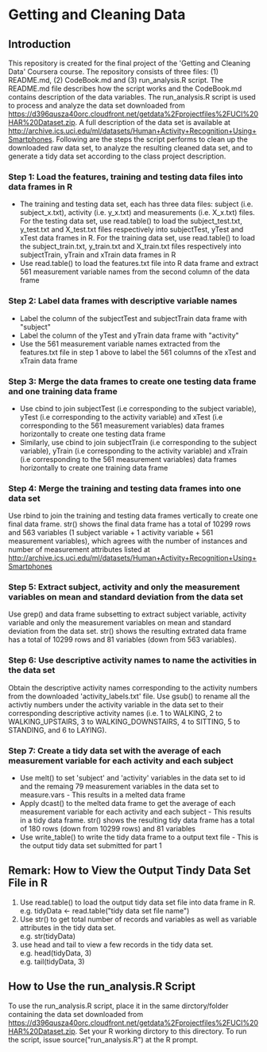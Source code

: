 # Getting and Cleaning Data 

## Introduction
This repository is created for the final project of the 'Getting and Cleaning Data' Coursera course. The repository consists of three files: (1) README.md, (2) CodeBook.md and (3) run_analysis.R script.  The
README.md file describes how the script works and the CodeBook.md contains description of the data variables. The run_analysis.R script is used to process and analyze the data set downloaded from https://d396qusza40orc.cloudfront.net/getdata%2Fprojectfiles%2FUCI%20HAR%20Dataset.zip.  A full description of the data set is available at http://archive.ics.uci.edu/ml/datasets/Human+Activity+Recognition+Using+Smartphones.  Following are the steps the script performs to clean up the downloaded raw data set, to analyze the resulting cleaned data set, and to generate a tidy data set according to the class project description.

### Step 1: Load the features, training and testing data files into data frames in R 
- The training and testing data set, each has three data files: subject (i.e. subject\_x.txt), activity (i.e. y\_x.txt) and measurements (i.e. X\_x.txt) files.  For the testing data set, use read.table() to load the subject_test.txt, y_test.txt and X_test.txt files respectively into subjectTest, yTest and xTest data frames in R.  For the training data set, use read.table() to load the subject_train.txt, y_train.txt and X_train.txt files respectively into subjectTrain, yTrain and xTrain data frames in R
- Use read.table() to load the features.txt file into R data frame and extract 561 measurement variable names from the second column of the data frame

### Step 2: Label data frames with descriptive variable names
- Label the column of the subjectTest and subjectTrain data frame with "subject"
- Label the column of the yTest and yTrain data frame with "activity"
- Use the 561 measurement variable names extracted from the features.txt file in step 1 above to label the 561 columns of the xTest and xTrain data frame

### Step 3: Merge the data frames to create one testing data frame and one training data frame
- Use cbind to join subjectTest (i.e corresponding to the subject variable), yTest (i.e corresponding to the activity variable) and xTest (i.e corresponding to the 561 measurement variables) data frames horizontally to create one testing data frame
- Similarly, use cbind to join subjectTrain (i.e corresponding to the subject variable), yTrain (i.e corresponding to the activity variable) and xTrain (i.e corresponding to the 561 measurement variables) data frames horizontally to create one training data frame

### Step 4: Merge the training and testing data frames into one data set
Use rbind to join the training and testing data frames vertically to create one final data frame.  str() shows the final data frame has a total of 10299 rows and 563 variables (1 subject variable + 1 activity variable + 561 measurement variables), which agrees with the number of instances and number of measurement attributes listed at http://archive.ics.uci.edu/ml/datasets/Human+Activity+Recognition+Using+Smartphones

### Step 5: Extract subject, activity and only the measurement variables on mean and standard deviation from the data set
Use grep() and data frame subsetting to extract subject variable, activity variable and only the measurement variables on mean and standard deviation from the data set.  str() shows the resulting extrated data frame has a total of 10299 rows and 81 variables (down from 563 variables). 

### Step 6: Use descriptive activity names to name the activities in the data set
Obtain the descriptive activity names corresponding to the activity numbers from the downloaded 'activity\_labels.txt' file.  Use gsub() to rename all the activtiy numbers under the activity variable in the data set to their corresponding descriptive activity names (i.e.  1 to WALKING, 2 to WALKING_UPSTAIRS, 3 to WALKING_DOWNSTAIRS, 4 to SITTING, 5 to STANDING, and 6 to LAYING).

### Step 7: Create a tidy data set with the average of each measurement variable for each activity and each subject
- Use melt() to set 'subject' and 'activity' variables in the data set to id and the remaing 79 measurement variables in the data set to measure.vars - This results in a melted data frame
- Apply dcast() to the melted data frame to get the average of each measurement variable for each activity and each subject - This results in a tidy data frame.  str() shows the resulting tidy data frame has a total of 180 rows (down from 10299 rows) and 81 variables
- Use write_table() to write the tidy data frame to a output text file - This is the output tidy data set submitted for part 1

## Remark: How to View the Output Tindy Data Set File in R
1. Use read.table() to load the output tidy data set file into data frame in R.<br>
   e.g. tidyData <- read.table("tidy data set file name")
2. Use str() to get total number of records and variables as well as variable attributes in the tidy data set.<br>
   e.g. str(tidyData)
3. use head and tail to view a few records in the tidy data set.<br>
   e.g. head(tidyData, 3)<br>
   e.g. tail(tidyData, 3)

## How to Use the run_analysis.R Script
To use the run_analysis.R script, place it in the same dirctory/folder containing the data set downloaded from https://d396qusza40orc.cloudfront.net/getdata%2Fprojectfiles%2FUCI%20HAR%20Dataset.zip.  Set your R working dirctory to this directory.  To run the script, issue source("run_analysis.R") at the R prompt.